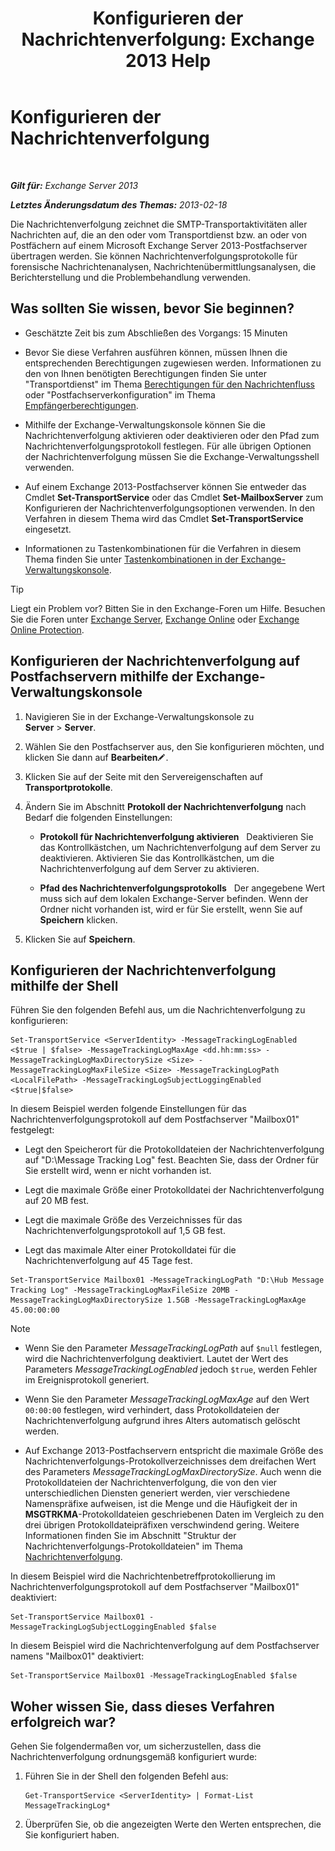 ﻿---
title: 'Konfigurieren der Nachrichtenverfolgung: Exchange 2013 Help'
TOCTitle: Konfigurieren der Nachrichtenverfolgung
ms:assetid: 50eb5213-cf27-4179-b427-38d751ee4a70
ms:mtpsurl: https://technet.microsoft.com/de-de/library/Aa997984(v=EXCHG.150)
ms:contentKeyID: 51409294
ms.date: 04/24/2018
mtps_version: v=EXCHG.150
ms.translationtype: HT
---

# Konfigurieren der Nachrichtenverfolgung

 

_**Gilt für:** Exchange Server 2013_

_**Letztes Änderungsdatum des Themas:** 2013-02-18_

Die Nachrichtenverfolgung zeichnet die SMTP-Transportaktivitäten aller Nachrichten auf, die an den oder vom Transportdienst bzw. an oder von Postfächern auf einem Microsoft Exchange Server 2013-Postfachserver übertragen werden. Sie können Nachrichtenverfolgungsprotokolle für forensische Nachrichtenanalysen, Nachrichtenübermittlungsanalysen, die Berichterstellung und die Problembehandlung verwenden.

## Was sollten Sie wissen, bevor Sie beginnen?

  - Geschätzte Zeit bis zum Abschließen des Vorgangs: 15 Minuten

  - Bevor Sie diese Verfahren ausführen können, müssen Ihnen die entsprechenden Berechtigungen zugewiesen werden. Informationen zu den von Ihnen benötigten Berechtigungen finden Sie unter "Transportdienst" im Thema [Berechtigungen für den Nachrichtenfluss](mail-flow-permissions-exchange-2013-help.md) oder "Postfachserverkonfiguration" im Thema [Empfängerberechtigungen](recipients-permissions-exchange-2013-help.md).

  - Mithilfe der Exchange-Verwaltungskonsole können Sie die Nachrichtenverfolgung aktivieren oder deaktivieren oder den Pfad zum Nachrichtenverfolgungsprotokoll festlegen. Für alle übrigen Optionen der Nachrichtenverfolgung müssen Sie die Exchange-Verwaltungsshell verwenden.

  - Auf einem Exchange 2013-Postfachserver können Sie entweder das Cmdlet **Set-TransportService** oder das Cmdlet **Set-MailboxServer** zum Konfigurieren der Nachrichtenverfolgungsoptionen verwenden. In den Verfahren in diesem Thema wird das Cmdlet **Set-TransportService** eingesetzt.

  - Informationen zu Tastenkombinationen für die Verfahren in diesem Thema finden Sie unter [Tastenkombinationen in der Exchange-Verwaltungskonsole](keyboard-shortcuts-in-the-exchange-admin-center-exchange-online-protection-help.md).


> [!TIP]
> Liegt ein Problem vor? Bitten Sie in den Exchange-Foren um Hilfe. Besuchen Sie die Foren unter <A href="https://go.microsoft.com/fwlink/p/?linkid=60612">Exchange Server</A>, <A href="https://go.microsoft.com/fwlink/p/?linkid=267542">Exchange Online</A> oder <A href="https://go.microsoft.com/fwlink/p/?linkid=285351">Exchange Online Protection</A>.



## Konfigurieren der Nachrichtenverfolgung auf Postfachservern mithilfe der Exchange-Verwaltungskonsole

1.  Navigieren Sie in der Exchange-Verwaltungskonsole zu **Server** \> **Server**.

2.  Wählen Sie den Postfachserver aus, den Sie konfigurieren möchten, und klicken Sie dann auf **Bearbeiten**![Bearbeitungssymbol](images/Bb124582.6f53ccb2-1f13-4c02-bea0-30690e6ea71d(EXCHG.150).gif "Bearbeitungssymbol").

3.  Klicken Sie auf der Seite mit den Servereigenschaften auf **Transportprotokolle**.

4.  Ändern Sie im Abschnitt **Protokoll der Nachrichtenverfolgung** nach Bedarf die folgenden Einstellungen:
    
      - **Protokoll für Nachrichtenverfolgung aktivieren**   Deaktivieren Sie das Kontrollkästchen, um Nachrichtenverfolgung auf dem Server zu deaktivieren. Aktivieren Sie das Kontrollkästchen, um die Nachrichtenverfolgung auf dem Server zu aktivieren.
    
      - **Pfad des Nachrichtenverfolgungsprotokolls**   Der angegebene Wert muss sich auf dem lokalen Exchange-Server befinden. Wenn der Ordner nicht vorhanden ist, wird er für Sie erstellt, wenn Sie auf **Speichern** klicken.

5.  Klicken Sie auf **Speichern**.

## Konfigurieren der Nachrichtenverfolgung mithilfe der Shell

Führen Sie den folgenden Befehl aus, um die Nachrichtenverfolgung zu konfigurieren:

    Set-TransportService <ServerIdentity> -MessageTrackingLogEnabled <$true | $false> -MessageTrackingLogMaxAge <dd.hh:mm:ss> -MessageTrackingLogMaxDirectorySize <Size> -MessageTrackingLogMaxFileSize <Size> -MessageTrackingLogPath <LocalFilePath> -MessageTrackingLogSubjectLoggingEnabled <$true|$false>

In diesem Beispiel werden folgende Einstellungen für das Nachrichtenverfolgungsprotokoll auf dem Postfachserver "Mailbox01" festgelegt:

  -  Legt den Speicherort für die Protokolldateien der Nachrichtenverfolgung auf "D:\\Message Tracking Log" fest. Beachten Sie, dass der Ordner für Sie erstellt wird, wenn er nicht vorhanden ist.

  -  Legt die maximale Größe einer Protokolldatei der Nachrichtenverfolgung auf 20 MB fest.

  -  Legt die maximale Größe des Verzeichnisses für das Nachrichtenverfolgungsprotokoll auf 1,5 GB fest.

  -  Legt das maximale Alter einer Protokolldatei für die Nachrichtenverfolgung auf 45 Tage fest.

<!-- end list -->

    Set-TransportService Mailbox01 -MessageTrackingLogPath "D:\Hub Message Tracking Log" -MessageTrackingLogMaxFileSize 20MB -MessageTrackingLogMaxDirectorySize 1.5GB -MessageTrackingLogMaxAge 45.00:00:00


> [!NOTE]
> <UL>
> <LI>
> <P>Wenn Sie den Parameter <EM>MessageTrackingLogPath</EM> auf <CODE>$null</CODE> festlegen, wird die Nachrichtenverfolgung deaktiviert. Lautet der Wert des Parameters <EM>MessageTrackingLogEnabled</EM> jedoch <CODE>$true</CODE>, werden Fehler im Ereignisprotokoll generiert.</P>
> <LI>
> <P>Wenn Sie den Parameter <EM>MessageTrackingLogMaxAge</EM> auf den Wert <CODE>00:00:00</CODE> festlegen, wird verhindert, dass Protokolldateien der Nachrichtenverfolgung aufgrund ihres Alters automatisch gelöscht werden.</P>
> <LI>
> <P>Auf Exchange 2013-Postfachservern entspricht die maximale Größe des Nachrichtenverfolgungs-Protokollverzeichnisses dem dreifachen Wert des Parameters <EM>MessageTrackingLogMaxDirectorySize</EM>. Auch wenn die Protokolldateien der Nachrichtenverfolgung, die von den vier unterschiedlichen Diensten generiert werden, vier verschiedene Namenspräfixe aufweisen, ist die Menge und die Häufigkeit der in <STRONG>MSGTRKMA</STRONG>-Protokolldateien geschriebenen Daten im Vergleich zu den drei übrigen Protokolldateipräfixen verschwindend gering. Weitere Informationen finden Sie im Abschnitt "Struktur der Nachrichtenverfolgungs-Protokolldateien" im Thema <A href="message-tracking-exchange-2013-help.md">Nachrichtenverfolgung</A>.</P></LI></UL>



In diesem Beispiel wird die Nachrichtenbetreffprotokollierung im Nachrichtenverfolgungsprotokoll auf dem Postfachserver "Mailbox01" deaktiviert:

    Set-TransportService Mailbox01 -MessageTrackingLogSubjectLoggingEnabled $false

In diesem Beispiel wird die Nachrichtenverfolgung auf dem Postfachserver namens "Mailbox01" deaktiviert:

    Set-TransportService Mailbox01 -MessageTrackingLogEnabled $false

## Woher wissen Sie, dass dieses Verfahren erfolgreich war?

Gehen Sie folgendermaßen vor, um sicherzustellen, dass die Nachrichtenverfolgung ordnungsgemäß konfiguriert wurde:

1.  Führen Sie in der Shell den folgenden Befehl aus:
    
        Get-TransportService <ServerIdentity> | Format-List MessageTrackingLog*

2.  Überprüfen Sie, ob die angezeigten Werte den Werten entsprechen, die Sie konfiguriert haben.

